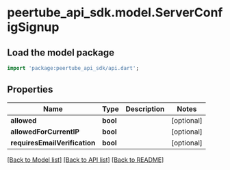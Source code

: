 # peertube_api_sdk.model.ServerConfigSignup

## Load the model package
```dart
import 'package:peertube_api_sdk/api.dart';
```

## Properties
Name | Type | Description | Notes
------------ | ------------- | ------------- | -------------
**allowed** | **bool** |  | [optional] 
**allowedForCurrentIP** | **bool** |  | [optional] 
**requiresEmailVerification** | **bool** |  | [optional] 

[[Back to Model list]](../README.md#documentation-for-models) [[Back to API list]](../README.md#documentation-for-api-endpoints) [[Back to README]](../README.md)


